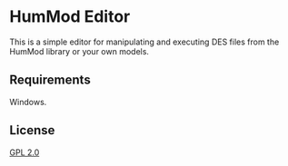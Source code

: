 HumMod Editor
=============
This is a simple editor for manipulating and executing DES files from the HumMod library or your own models.

Requirements
------------
Windows.

License
-------
[GPL 2.0](http://www.opensource.org/licenses/GPL-2.0)
